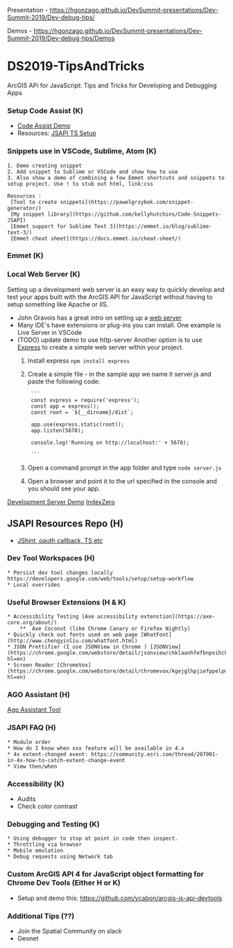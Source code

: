 Presentation - https://hgonzago.github.io/DevSummit-presentations/Dev-Summit-2019/Dev-debug-tips/

Demos - https://hgonzago.github.io/DevSummit-presentations/Dev-Summit-2019/Dev-debug-tips/Demos

# DS2019-TipsAndTricks
ArcGIS APi for JavaScript: Tips and Tricks for Developing and Debugging Apps

### Setup Code Assist  (K)
  * [Code Assist Demo](CodeAssistDemos/javascript-demo/README.md)
  * Resources:
    [JSAPI TS Setup](https://developers.arcgis.com/javascript/latest/guide/typescript-setup/index.html)

### Snippets use in VSCode, Sublime, Atom (K)

    1. Demo creating snippet
    2. Add snippet to Sublime or VSCode and show how to use
    3. Also show a demo of combining a few Emmet shortcuts and snippets to setup project. Use ! to stub out html, link:css

    Resources :
     [Tool to create snippets](https://pawelgrzybek.com/snippet-generator/)
     [My snippet library](https://github.com/kellyhutchins/Code-Snippets-JSAPI)
     [Emmet support for Sublime Text 3](https://emmet.io/blog/sublime-text-3/)
     [Emmet cheat sheet](https://docs.emmet.io/cheat-sheet/)

### Emmet (K)

### Local Web Server (K)

Setting up a development web server is an easy way to quickly develop and test your apps built with the ArcGIS API for JavaScript without having to setup something like Apache or IIS.

* John Gravois has a great intro on setting up a [web server](https://gist.github.com/jgravois/5e73b56fa7756fd00b89)
* Many IDE's have extensions or plug-ins you can install. One example is Live Server in VSCode
* (TODO) update demo to use http-server Another option is to use [Express](https://developer.mozilla.org/en-US/docs/Learn/Server-side/Express_Nodejs/development_environment) to create a simple web server within your project.
    1. Install express
            ```
            npm install express
            ```
    2. Create a simple file - in the sample app we name it server.js and paste the following code:

            ```
            const express = require('express');
            const app = express();
            const root = `${__dirname}/dist`;

            app.use(express.static(root));
            app.listen(5678);

            console.log('Running on http://localhost:' + 5678);

            ```
    3. Open a command prompt in the app folder and type ``` node server.js ```
    4. Open a browser and point it to the url specified in the console and you should see your app.

[Development Server Demo](Developm/Express)
[IndexZero](https://github.com/indexzero/http-server)

## JSAPI Resources Repo  (H)
* [JShint, oauth callback, TS etc](https://github.com/Esri/jsapi-resources)

### Dev Tool Workspaces (H)
    * Persist dev tool changes locally https://developers.google.com/web/tools/setup/setup-workflow
    * Local overrides

### Useful Browser Extensions  (H & K)
    * Accessibility Testing [Axe accessibility extenstion](https://axe-core.org/about/)
        **  Axe Coconut (like Chrome Canary or Firefox Nightly)
    * Quickly check out fonts used on web page [WhatFont](http://www.chengyinliu.com/whatfont.html)
    * JSON Prettifier (I use JSONView in Chrome ) [JSONView](https://chrome.google.com/webstore/detail/jsonview/chklaanhfefbnpoihckbnefhakgolnmc?hl=en)
    * Screen Reader [ChromeVox](https://chrome.google.com/webstore/detail/chromevox/kgejglhpjiefppelpmljglcjbhoiplfn?hl=en)

### AGO Assistant  (H)
[Ago Assistant Tool](https://ago-assistant.esri.com/)
### JSAPI FAQ  (H)
    * Module order
    * How do I know when xxx feature will be available in 4.x
    * 4x extent-changed event: https://community.esri.com/thread/207901-in-4x-how-to-catch-extent-change-event
    * View then/when

### Accessibility (K)
 * Audits
 * Check color contrast

### Debugging and Testing  (K)
    * Using debugger to stop at point in code then inspect.
    * Throttling via browser
    * Mobile emulation
    * Debug requests using Network tab

  ### Custom ArcGIS API 4 for JavaScript object formatting for Chrome Dev Tools (Either H or K)
   * Setup and demo this: https://github.com/ycabon/arcgis-js-api-devtools
   ### Additional Tips  (??)
   * Join the Spatial Community on slack
   * Geonet
